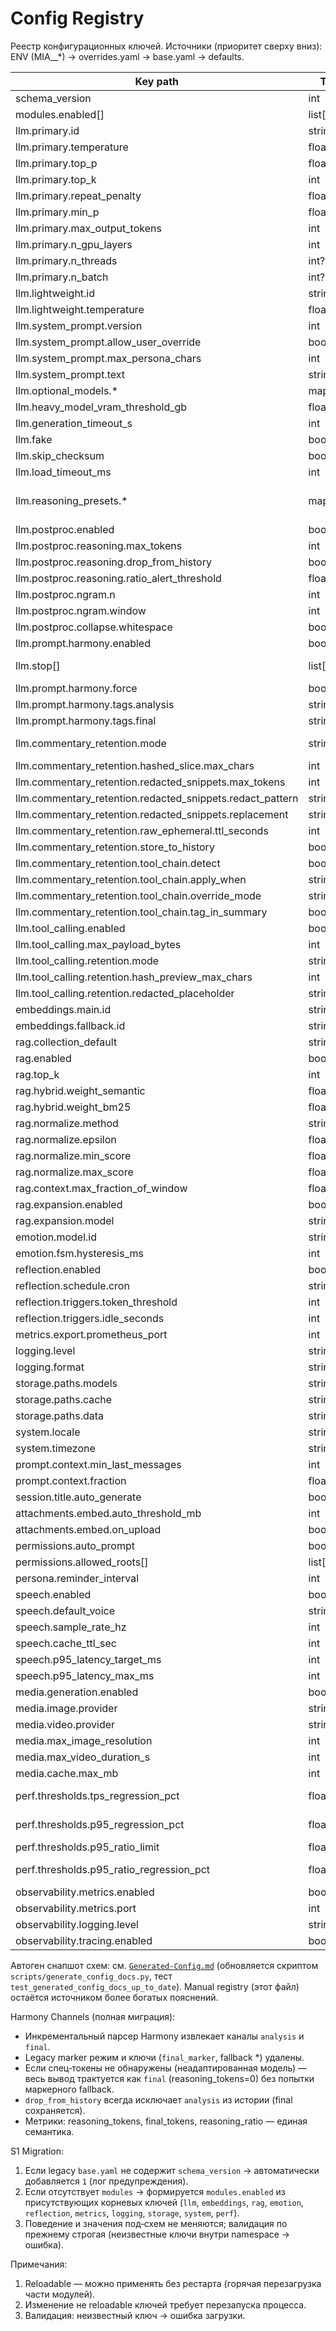 # Config Registry

Реестр конфигурационных ключей. Источники (приоритет сверху вниз): ENV (MIA__*) → overrides.yaml → base.yaml → defaults.

| Key path | Type | Default | Module | Reloadable | Notes |
|----------|------|---------|--------|-----------|-------|
| schema_version | int | 1 | core | no | Версия агрегированной схемы (миграции) |
| modules.enabled[] | list[string] | derived | core | yes | Активные модули (управляется ModuleManager) |
| llm.primary.id | string | gpt-oss-20b-mxfp4 | llm | no | Primary baseline (паспорт: [gpt-oss-20b-mxfp4](passports/gpt-oss-20b-mxfp4.md)) |
| llm.primary.temperature | float | 0.7 | llm | yes | Диапазон 0–2 |
| llm.primary.top_p | float | 0.9 | llm | yes | 0–1 |
| llm.primary.top_k | int | 40 | llm | yes | >0 |
| llm.primary.repeat_penalty | float | 1.1 | llm | yes | 0.5–2.5 |
| llm.primary.min_p | float | 0.05 | llm | yes | 0–1 |
| llm.primary.max_output_tokens | int | 1024 | llm | yes | Ограничение вывода |
| llm.primary.n_gpu_layers | int | auto | llm | no | Авто распределение на GPU |
| llm.primary.n_threads | int? | null | llm | yes | Кол-во потоков CPU (None → llama.cpp default) |
| llm.primary.n_batch | int? | null | llm | yes | Batch size для context / eval (None → llama.cpp default) |
| llm.lightweight.id | string | phi-3.5-mini-instruct-q3_k_s | llm | no | Lightweight (паспорт: [phi-3.5-mini-instruct-q3_k_s](passports/phi-3.5-mini-instruct-q3_k_s.md)) |
| llm.lightweight.temperature | float | 0.4 | llm | yes | Температура lightweight |
| llm.system_prompt.version | int | 1 | llm | no | Версия базового системного промпта |
| llm.system_prompt.allow_user_override | bool | false | llm | yes | Разрешить полную замену base prompt пользователем |
| llm.system_prompt.max_persona_chars | int | 1200 | llm | yes | Лимит длины persona слоя |
| llm.system_prompt.text | string | (short) | llm | no | Базовый системный промпт (Layer 1) |
| llm.optional_models.* | map | — | llm | yes | Доп. модели (judge alias, experimental) |
| llm.heavy_model_vram_threshold_gb | float | 10.0 | llm | yes | Порог размера (GiB) для auto-unload heavy |
| llm.generation_timeout_s | int | 120 | llm | no | Ограничение времени генерации (stream hard stop) |
| llm.fake | bool | false | llm | yes | Использовать DummyProvider для gguf (dev/tests) |
| llm.skip_checksum | bool | false | llm | no | Для dev среды |
| llm.load_timeout_ms | int | 15000 | llm | no | Ожидание загрузки файла |
| llm.reasoning_presets.* | map | {low:{temperature:0.6,top_p:0.9,reasoning_max_tokens:128}, ...} | llm | yes | Переопределения параметров + per-mode `reasoning_max_tokens` (low=128, medium=256, high=512) |
| llm.postproc.enabled | bool | true | llm | yes | Включить постпроцессинг (split reasoning/final) |
| llm.postproc.reasoning.max_tokens | int | 256 | llm | yes | Лимит reasoning токенов (обрезка + маркер) |
| llm.postproc.reasoning.drop_from_history | bool | true | llm | yes | Не сохранять reasoning в session history |
| llm.postproc.reasoning.ratio_alert_threshold | float | 0.45 | llm | yes | Порог доли reasoning к финальному ответу (alert metric) |
| llm.postproc.ngram.n | int | 3 | llm | yes | N для подавления мгновенных повторов |
| llm.postproc.ngram.window | int | 128 | llm | yes | Окно токенов для n-gram буфера |
| llm.postproc.collapse.whitespace | bool | true | llm | yes | Схлопывать повторяющиеся пробелы/переносы |
| llm.prompt.harmony.enabled | bool | true | llm | yes | Всегда включено (полная миграция на Harmony) |
| llm.stop[] | list[string] | [] | llm | yes | Stop sequences (обрезка вывода, stop_reason=stop_sequence) |
| llm.prompt.harmony.force | bool | true | llm | yes | Закреплено: единственный адаптер |
| llm.prompt.harmony.tags.analysis | string | analysis | llm | no | Тег начала reasoning канала |
| llm.prompt.harmony.tags.final | string | final | llm | no | Тег начала финального ответа |
| llm.commentary_retention.mode | string | metrics_only | llm | yes | Политика хранения: metrics_only\, hashed_slice\, redacted_snippets\, raw_ephemeral |
| llm.commentary_retention.hashed_slice.max_chars | int | 160 | llm | yes | Кол-во первых символов для хеша (SHA-256 → hex16) |
| llm.commentary_retention.redacted_snippets.max_tokens | int | 40 | llm | yes | Токены предпросмотра (редактируемые) |
| llm.commentary_retention.redacted_snippets.redact_pattern | string | (?i)(user\|secret\|api[_-]?key) | llm | yes | Regex маска чувствительных слов |
| llm.commentary_retention.redacted_snippets.replacement | string | *** | llm | yes | Подстановка вместо совпадений |
| llm.commentary_retention.raw_ephemeral.ttl_seconds | int | 300 | llm | yes | TTL секунд для эфемерного хранения |
| llm.commentary_retention.store_to_history | bool | false | llm | yes | True → commentary попадёт в history |
| llm.commentary_retention.tool_chain.detect | bool | true | llm | yes | Детектировать tool commentary префикс `[tool:...]` |
| llm.commentary_retention.tool_chain.apply_when | string | raw_ephemeral | llm | yes | raw_ephemeral\|hashed_slice\|redacted_snippets\|any |
| llm.commentary_retention.tool_chain.override_mode | string | hashed_slice | llm | yes | hashed_slice\|redacted_snippets (режим после override) |
| llm.commentary_retention.tool_chain.tag_in_summary | bool | true | llm | yes | Добавлять original_mode→override тег в summary |
| llm.tool_calling.enabled | bool | true | llm | yes | Включить парсинг tool channel |
| llm.tool_calling.max_payload_bytes | int | 8192 | llm | yes | Лимит размера JSON payload инструмента |
| llm.tool_calling.retention.mode | string | metrics_only | llm | yes | metrics_only\|hashed_slice\|redacted_snippets\|raw_ephemeral |
| llm.tool_calling.retention.hash_preview_max_chars | int | 200 | llm | yes | Обрезка перед хешированием аргументов |
| llm.tool_calling.retention.redacted_placeholder | string | [REDACTED] | llm | yes | Подстановка для режима redacted_snippets |
| embeddings.main.id | string | bge-m3 | embeddings | no | |
| embeddings.fallback.id | string | gte-small | embeddings | no | |
| rag.collection_default | string | memory | rag | no | DEFAULT_COLLECTION |
| rag.enabled | bool | true | rag | yes | Master switch; false → отключает retrieval |
| rag.top_k | int | 8 | rag | yes | Кол-во документов |
| rag.hybrid.weight_semantic | float | 0.6 | rag | yes | Вес dense |
| rag.hybrid.weight_bm25 | float | 0.4 | rag | yes | Вес sparse |
| rag.normalize.method | string | minmax | rag | yes | minmax\|zscore (см. ADR-0032) |
| rag.normalize.epsilon | float | 1e-6 | rag | yes | Защита от деления на 0 (min-max) |
| rag.normalize.min_score | float | 0.0 | rag | yes | Нормализация |
| rag.normalize.max_score | float | 1.0 | rag | yes | |
| rag.context.max_fraction_of_window | float | 0.80 | rag | yes | Доля окна контекста под RAG вставку |
| rag.expansion.enabled | bool | false | rag | yes | Включить QueryExpander |
| rag.expansion.model | string | lightweight | rag | yes | Модель для expansion (идентификатор из llm/lightweight) |
| emotion.model.id | string | distilroberta-multilingual-emotion | emotion | no | |
| emotion.fsm.hysteresis_ms | int | 2000 | emotion | yes | Минимум между сменами |
| reflection.enabled | bool | true | reflection | yes | Ночной цикл |
| reflection.schedule.cron | string | `0 3 * * *` | reflection | yes | 03:00 локальное |
| reflection.triggers.token_threshold | int | 8000 | reflection | yes | On-demand trigger (messages tokens) |
| reflection.triggers.idle_seconds | int | 7200 | reflection | yes | On-demand trigger (2h idle) |
| metrics.export.prometheus_port | int | 9090 | metrics | no | Порт экспорта |
| logging.level | string | info | core | yes | debug/info/warn/error |
| logging.format | string | json | core | no | json\|text |
| storage.paths.models | string | models | storage | no | Базовый путь моделей |
| storage.paths.cache | string | .cache | storage | no | |
| storage.paths.data | string | data | storage | no | |
| system.locale | string | ru-RU | core | yes | Языковые настройки |
| system.timezone | string | Europe/Moscow | core | no | |
| prompt.context.min_last_messages | int | 6 | prompt | yes | Минимум сообщений истории |
| prompt.context.fraction | float | 0.30 | prompt | yes | Доля окна под историю |
| session.title.auto_generate | bool | true | session | yes | Генерация после первого user сообщения |
| attachments.embed.auto_threshold_mb | int | 10 | attachments | yes | Auto-ingest size threshold |
| attachments.embed.on_upload | bool | true | attachments | yes | Авто запуск индексации (<= threshold) |
| permissions.auto_prompt | bool | true | permissions | yes | UI диалог при запросе |
| permissions.allowed_roots[] | list[string] | ["."] | permissions | yes | Sandbox корни |
| persona.reminder_interval | int | 8 | persona | yes | Через сколько сообщений повторять persona_block |
| speech.enabled | bool | false | speech | yes | Включение TTS |
| speech.default_voice | string | mia_default | speech | yes | Базовый голос |
| speech.sample_rate_hz | int | 22050 | speech | no | Аудио формат v1 |
| speech.cache_ttl_sec | int | 86400 | speech | yes | TTL аудио кэша |
| speech.p95_latency_target_ms | int | 500 | speech | yes | Цель p95 |
| speech.p95_latency_max_ms | int | 800 | speech | yes | Порог деградации |
| media.generation.enabled | bool | false | media | yes | Включение image/video |
| media.image.provider | string | stub | media | yes | Провайдер изображений |
| media.video.provider | string | stub | media | yes | Провайдер видео |
| media.max_image_resolution | int | 1048576 | media | yes | Пиксели (W*H) максимум |
| media.max_video_duration_s | int | 10 | media | yes | Длительность ролика |
| media.cache.max_mb | int | 512 | media | yes | Лимит диска кэша |
| perf.thresholds.tps_regression_pct | float | 0.12 | perf | yes | Допустимое относительное падение tokens_per_s (12%) (MXFP4 baseline) |
| perf.thresholds.p95_regression_pct | float | 0.18 | perf | yes | Допустимый относительный рост p95 decode latency short (18%) |
| perf.thresholds.p95_ratio_limit | float | 1.30 | perf | yes | SLA: верхняя граница p95_long / p95_short |
| perf.thresholds.p95_ratio_regression_pct | float | 0.20 | perf | yes | Допустимый относительный рост p95_ratio vs предыдущего отчёта (20%) |
| observability.metrics.enabled | bool | true | observability | yes | Экспорт метрик |
| observability.metrics.port | int | 9090 | observability | no | HTTP порт |
| observability.logging.level | string | info | observability | yes | Уровень логов модуля |
| observability.tracing.enabled | bool | false | observability | yes | Корреляция/трейс контекст |

Автоген снапшот схем: см. [`Generated-Config.md`](Generated-Config.md) (обновляется скриптом `scripts/generate_config_docs.py`, тест `test_generated_config_docs_up_to_date`). Manual registry (этот файл) остаётся источником более богатых пояснений.

Harmony Channels (полная миграция):

- Инкрементальный парсер Harmony извлекает каналы `analysis` и `final`.
- Legacy marker режим и ключи (`final_marker`, fallback *) удалены.
- Если спец‑токены не обнаружены (неадаптированная модель) — весь вывод трактуется как `final` (reasoning_tokens=0) без попытки маркерного fallback.
- `drop_from_history` всегда исключает `analysis` из истории (final сохраняется).
- Метрики: reasoning_tokens, final_tokens, reasoning_ratio — единая семантика.

S1 Migration:

1. Если legacy `base.yaml` не содержит `schema_version` → автоматически добавляется `1` (лог предупреждения).
2. Если отсутствует `modules` → формируется `modules.enabled` из присутствующих корневых ключей (`llm`, `embeddings`, `rag`, `emotion`, `reflection`, `metrics`, `logging`, `storage`, `system`, `perf`).
3. Поведение и значения под‑схем не меняются; валидация по прежнему строгая (неизвестные ключи внутри namespace → ошибка).

Примечания:

1. Reloadable — можно применять без рестарта (горячая перезагрузка части модулей).
2. Изменение не reloadable ключей требует перезапуска процесса.
3. Валидация: неизвестный ключ → ошибка загрузки.

